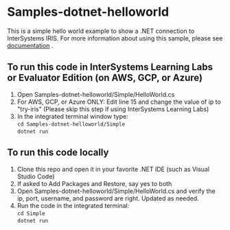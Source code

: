 # Samples-dotnet-helloworld
This is a simple hello world example to show a .NET connection to InterSystems IRIS. For more information about using this sample, please see [documentation](https://irisdocs.intersystems.com/irislatest/csp/docbook/DocBook.UI.Page.cls?KEY=AB_idesetup) .


## To run this code in InterSystems Learning Labs or Evaluator Edition (on AWS, GCP, or Azure)
1. Open Samples-dotnet-helloworld/Simple/HelloWorld.cs
2. For AWS, GCP, or Azure ONLY: Edit line 15 and change the value of ip to "try-iris" (Please skip this step if using InterSystems Learning Labs)
3. In the integrated terminal window type:  
    `cd Samples-dotnet-helloworld/Simple`  
    `dotnet run`  
	
	
## To run this code locally
1. Clone this repo and open it in your favorite .NET IDE (such as Visual Studio Code)
2. If asked to Add Packages and Restore, say yes to both
3. Open Samples-dotnet-helloworld/Simple/HelloWorld.cs and verify the ip, port, username, and password are right. Updated as needed.
4. Run the code in the integrated terminal:  
    `cd Simple`  
    `dotnet run`  
